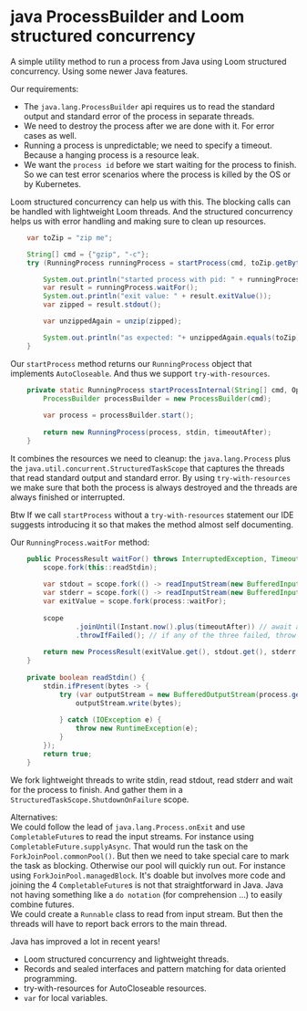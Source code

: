 
# java ProcessBuilder and Loom structured concurrency

A simple utility method to run a process from Java using Loom structured concurrency. 
Using some newer Java features.

Our requirements:
- The `java.lang.ProcessBuilder` api requires us to read the standard output and standard error of the process in separate threads.  
- We need to destroy the process after we are done with it. For error cases as well.  
- Running a process is unpredictable; we need to specify a timeout. Because a hanging process is a resource leak.
- We want the `process id` before we start waiting for the process to finish. So we can test error scenarios where the process is killed by the OS or by Kubernetes.

Loom structured concurrency can help us with this. The blocking calls can be handled with lightweight Loom threads. And the structured concurrency helps us with error handling and making sure to clean up resources.

```java
    var toZip = "zip me";

    String[] cmd = {"gzip", "-c"};
    try (RunningProcess runningProcess = startProcess(cmd, toZip.getBytes(StandardCharsets.UTF_8), Duration.ofSeconds(5))) {

        System.out.println("started process with pid: " + runningProcess.getProcess().pid());
        var result = runningProcess.waitFor();
        System.out.println("exit value: " + result.exitValue());
        var zipped = result.stdout();

        var unzippedAgain = unzip(zipped);

        System.out.println("as expected: "+ unzippedAgain.equals(toZip));
    }
```
Our `startProcess` method returns our `RunningProcess` object that implements `AutoCloseable`. And thus we support `try-with-resources`.
```java
    private static RunningProcess startProcessInternal(String[] cmd, Optional<byte[]> stdin, Duration timeoutAfter) throws IOException {
        ProcessBuilder processBuilder = new ProcessBuilder(cmd);
    
        var process = processBuilder.start();
    
        return new RunningProcess(process, stdin, timeoutAfter);
    }
```
It combines the resources we need to cleanup: the `java.lang.Process` plus the `java.util.concurrent.StructuredTaskScope` that captures the threads that read standard output and standard error.
By using `try-with-resources` we make sure that both the process is always destroyed and the threads are always finished or interrupted.

Btw If we call `startProcess` without a `try-with-resources` statement our IDE suggests introducing it so that makes the method almost self documenting.

Our `RunningProcess.waitFor` method:
```java
    public ProcessResult waitFor() throws InterruptedException, TimeoutException, ExecutionException {
        scope.fork(this::readStdin);
    
        var stdout = scope.fork(() -> readInputStream(new BufferedInputStream(process.getInputStream())));
        var stderr = scope.fork(() -> readInputStream(new BufferedInputStream(process.getErrorStream())));
        var exitValue = scope.fork(process::waitFor);
    
        scope
                .joinUntil(Instant.now().plus(timeoutAfter)) // await all four using a timeout
                .throwIfFailed(); // if any of the three failed, throw an exception
    
        return new ProcessResult(exitValue.get(), stdout.get(), stderr.get(), process.pid());
    }
    
    private boolean readStdin() {
        stdin.ifPresent(bytes -> {
            try (var outputStream = new BufferedOutputStream(process.getOutputStream())) {
                outputStream.write(bytes);
    
            } catch (IOException e) {
                throw new RuntimeException(e);
            }
        });
        return true;
    }
```
We fork lightweight threads to write stdin, read stdout, read stderr and wait for the process to finish. And gather them in a `StructuredTaskScope.ShutdownOnFailure` scope.  

Alternatives:  
We could follow the lead of `java.lang.Process.onExit` and use `CompletableFuture`s to read the input streams. For instance using `CompletableFuture.supplyAsync`. That would run the task on the `ForkJoinPool.commonPool()`. But then we need to take special care to mark the task as blocking. Otherwise our pool will quickly run out. For instance using `ForkJoinPool.managedBlock`. It's doable but involves more code and joining the 4 `CompletableFuture`s is not that straightforward in Java. Java not having something like a `do notation` (for comprehension ...) to easily combine futures.  
We could create a `Runnable` class to read from input stream. But then the threads will have to report back errors to the main thread. 


Java has improved a lot in recent years!
- Loom structured concurrency and lightweight threads.
- Records and sealed interfaces and pattern matching for data oriented programming.
- try-with-resources for AutoCloseable resources.
- `var` for local variables.